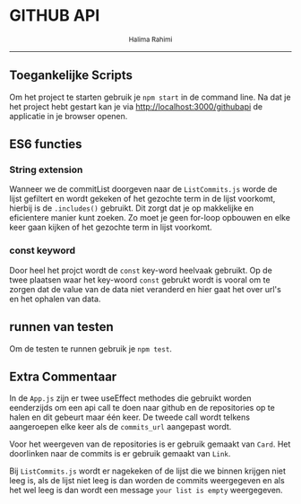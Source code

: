 # GITHUB API

<center>
    <small>Halima Rahimi </small>
</center>

---

## Toegankelijke Scripts

Om het project te starten gebruik je `npm start` in de command line.
Na dat je het project hebt gestart kan je via [http://localhost:3000/githubapi](http://localhost:3000/githubapi) de applicatie in je browser openen.

## ES6 functies

### String extension

Wanneer we de commitList doorgeven naar de `ListCommits.js` worde de lijst gefiltert en wordt gekeken of het gezochte term in de lijst voorkomt, hierbij is de `.includes()` gebruikt. Dit zorgt dat je op makkelijke en eficientere manier kunt zoeken. Zo moet je geen for-loop opbouwen en elke keer gaan kijken of het gezochte term in lijst voorkomt.

### const keyword

Door heel het projct wordt de `const` key-word heelvaak gebruikt. Op de twee plaatsen waar het key-woord `const` gebrukt wordt is vooral om te zorgen dat de value van de data niet veranderd en hier gaat het over url's en het ophalen van data.

## runnen van testen

Om de testen te runnen gebruik je `npm test`.

## Extra Commentaar

In de `App.js` zijn er twee useEffect methodes die gebruikt worden eenderzijds om een api call te doen naar github en de repositories op te halen en dit gebeurt maar één keer. De tweede call wordt telkens aangeroepen elke keer als de `commits_url` aangepast wordt.

Voor het weergeven van de repositories is er gebruik gemaakt van `Card`. Het doorlinken naar de commits is er gebruik gemaakt van `Link`.

Bij `ListCommits.js` wordt er nagekeken of de lijst die we binnen krijgen niet leeg is, als de lijst niet leeg is dan worden de commits weergegeven en als het wel leeg is dan wordt een message `your list is empty` weergegeven.
